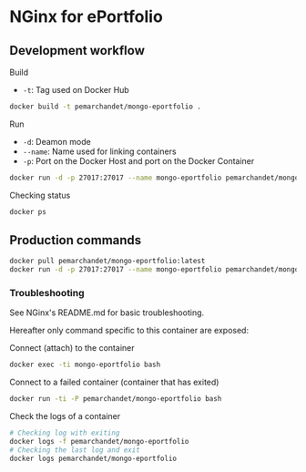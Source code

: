 # NGinx for ePortfolio
## Development workflow
Build
- `-t`: Tag used on Docker Hub
```bash
docker build -t pemarchandet/mongo-eportfolio .
```
Run
- `-d`: Deamon mode
- `--name`: Name used for linking containers
- `-p`: Port on the Docker Host and port on the Docker Container
```bash
docker run -d -p 27017:27017 --name mongo-eportfolio pemarchandet/mongo-eportfolio
```
Checking status
```bash
docker ps
```

## Production commands
```bash
docker pull pemarchandet/mongo-eportfolio:latest
docker run -d -p 27017:27017 --name mongo-eportfolio pemarchandet/mongo-eportfolio
```

### Troubleshooting
See NGinx's README.md for basic troubleshooting.

Hereafter only command specific to this container are exposed:

Connect (attach) to the container
```bash
docker exec -ti mongo-eportfolio bash
```
Connect to a failed container (container that has exited)
```bash
docker run -ti -P pemarchandet/mongo-eportfolio bash
```
Check the logs of a container
```bash
# Checking log with exiting
docker logs -f pemarchandet/mongo-eportfolio
# Checking the last log and exit
docker logs pemarchandet/mongo-eportfolio
```
